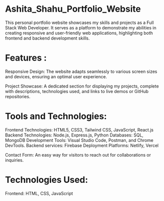 # Ashita_Shahu_Portfolio_Website


This personal portfolio website showcases my skills and projects as a Full Stack Web Developer. It serves as a platform to demonstrate my abilities in creating responsive and user-friendly web applications, highlighting both frontend and backend development skills.

# Features : 
Responsive Design: The website adapts seamlessly to various screen sizes and devices, ensuring an optimal user experience.

Project Showcase: A dedicated section for displaying my projects, complete with descriptions, technologies used, and links to live demos or GitHub repositories.

# Tools and Technologies:
  Frontend Technologies: HTML5, CSS3, Tailwind CSS, JavaScript, React.js
  Backend Technologies: Node.js, Express.js, Python
  Databases: SQL, MongoDB
  Development Tools: Visual Studio Code, Postman, and Chrome DevTools.
  Backend services: Firebase
  Deployment Platforms:  Netlify, Vercel
  
Contact Form: An easy way for visitors to reach out for collaborations or inquiries.


# Technologies Used:
Frontend: HTML, CSS, JavaScript
